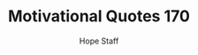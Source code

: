 ---
image: /assets/img/mq/mq_170_aristotle.png
title: Motivational Quotes 170
categories:
  - Motivational Quotes
author: Hope Staff
notes: Motivational Quotes 170
embed: >-
  EMBED_GOES_HERE
transcript: >-
  SOME LINES OF TEXT START HERE
---